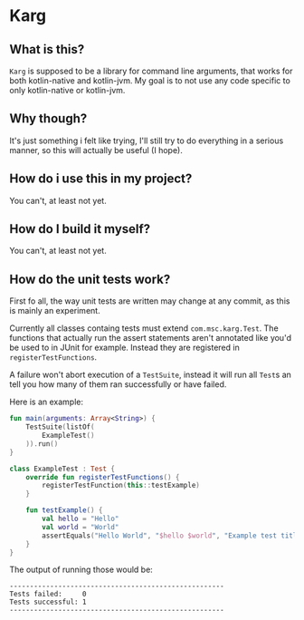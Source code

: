 # Karg

## What is this?

`Karg` is supposed to be a library for command line arguments, that works for both kotlin-native and kotlin-jvm.
My goal is to not use any code specific to only kotlin-native or kotlin-jvm.

## Why though?

It's just something i felt like trying, I'll still try to do everything in a serious manner, so this will actually be useful (I hope).

## How do i use this in my project?

You can't, at least not yet.

## How do I build it myself?

You can't, at least not yet.

## How do the unit tests work?

First fo all, the way unit tests are written may change at any commit, as this is mainly an experiment.

Currently all classes containg tests must extend `com.msc.karg.Test`. The functions that actually run
the assert statements aren't annotated like you'd be used to in JUnit for example. Instead they are
registered in `registerTestFunctions`.

A failure won't abort execution of a `TestSuite`, instead it will run all `Test`s an tell you how many
of them ran successfully or have failed.

Here is an example:

```Kotlin
fun main(arguments: Array<String>) {
    TestSuite(listOf(
        ExampleTest()
    )).run()
}

class ExampleTest : Test {
    override fun registerTestFunctions() {
        registerTestFunction(this::testExample)    
    }

    fun testExample() {
        val hello = "Hello"
        val world = "World"
        assertEquals("Hello World", "$hello $world", "Example test title")
    }
}
```

The output of running those would be:

```
-----------------------------------------------------
Tests failed:     0
Tests successful: 1
-----------------------------------------------------
```